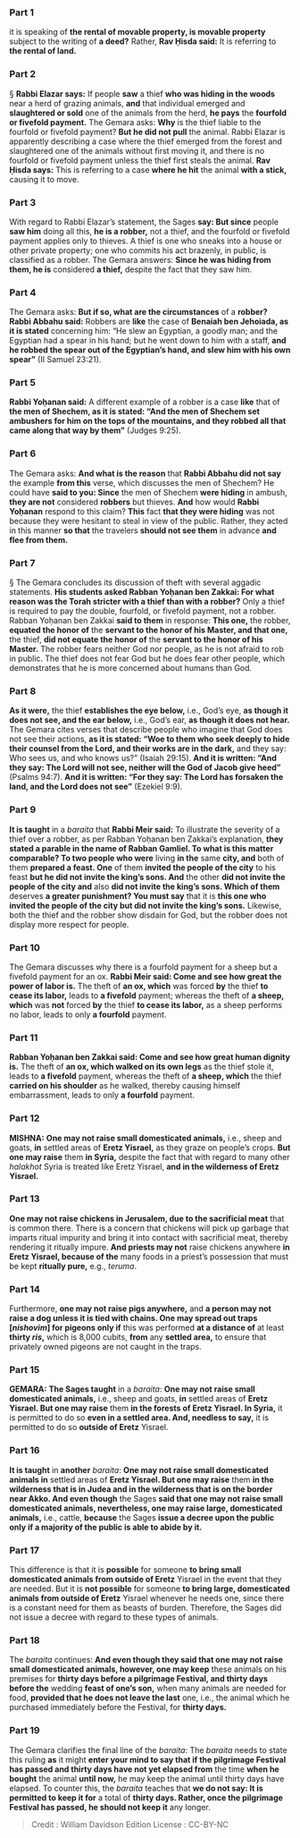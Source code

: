 
### Part 1
it is speaking of <b>the rental of movable property, is movable property</b> subject to the writing of <b>a deed?</b> Rather, <b>Rav Ḥisda said:</b> It is referring to <b>the rental of land.</b>

### Part 2
§ <b>Rabbi Elazar says:</b> If people <b>saw</b> a thief <b>who was hiding in the woods</b> near a herd of grazing animals, <b>and</b> that individual emerged and <b>slaughtered or sold</b> one of the animals from the herd, <b>he pays</b> the <b>fourfold or fivefold payment.</b> The Gemara asks: <b>Why</b> is the thief liable to the fourfold or fivefold payment? <b>But he did not pull</b> the animal. Rabbi Elazar is apparently describing a case where the thief emerged from the forest and slaughtered one of the animals without first moving it, and there is no fourfold or fivefold payment unless the thief first steals the animal. <b>Rav Ḥisda says:</b> This is referring to a case <b>where he hit</b> the animal <b>with a stick,</b> causing it to move.

### Part 3
With regard to Rabbi Elazar’s statement, the Sages <b>say: But since</b> people <b>saw him</b> doing all this, <b>he is a robber,</b> not a thief, and the fourfold or fivefold payment applies only to thieves. A thief is one who sneaks into a house or other private property; one who commits his act brazenly, in public, is classified as a robber. The Gemara answers: <b>Since he was hiding from them, he is</b> considered <b>a thief,</b> despite the fact that they saw him.

### Part 4
The Gemara asks: <b>But if so, what are the circumstances</b> of a <b>robber? Rabbi Abbahu said:</b> Robbers are <b>like</b> the case of <b>Benaiah ben Jehoiada, as it is stated</b> concerning him: “He slew an Egyptian, a goodly man; and the Egyptian had a spear in his hand; but he went down to him with a staff, <b>and he robbed the spear out of the Egyptian’s hand, and slew him with his own spear”</b> (II Samuel 23:21).

### Part 5
<b>Rabbi Yoḥanan said:</b> A different example of a robber is a case <b>like</b> that of <b>the men of Shechem, as it is stated: “And the men of Shechem set ambushers for him on the tops of the mountains, and they robbed all that came along that way by them”</b> (Judges 9:25).

### Part 6
The Gemara asks: <b>And what is the reason</b> that <b>Rabbi Abbahu did not say</b> the example <b>from this</b> verse, which discusses the men of Shechem? He could have <b>said to you: Since</b> the men of Shechem <b>were hiding</b> in ambush, <b>they are not</b> considered <b>robbers</b> but thieves. <b>And</b> how would <b>Rabbi Yoḥanan</b> respond to this claim? <b>This</b> fact <b>that they were hiding</b> was not because they were hesitant to steal in view of the public. Rather, they acted in this manner <b>so that</b> the travelers <b>should not see them</b> in advance <b>and flee from them.</b>

### Part 7
§ The Gemara concludes its discussion of theft with several aggadic statements. <b>His students asked Rabban Yoḥanan ben Zakkai: For what reason was the Torah stricter with a thief than with a robber?</b> Only a thief is required to pay the double, fourfold, or fivefold payment, not a robber. Rabban Yoḥanan ben Zakkai <b>said to them</b> in response: <b>This one,</b> the robber, <b>equated the honor of</b> the <b>servant to the honor of his Master, and that one,</b> the thief, <b>did not equate the honor of</b> the <b>servant to the honor of his Master.</b> The robber fears neither God nor people, as he is not afraid to rob in public. The thief does not fear God but he does fear other people, which demonstrates that he is more concerned about humans than God.

### Part 8
<b>As it were,</b> the thief <b>establishes the eye below,</b> i.e., God’s eye, <b>as though it does not see, and the ear below,</b> i.e., God’s ear, <b>as though it does not hear.</b> The Gemara cites verses that describe people who imagine that God does not see their actions, <b>as it is stated: “Woe to them who seek deeply to hide their counsel from the Lord, and their works are in the dark,</b> and they say: Who sees us, and who knows us?” (Isaiah 29:15). <b>And it is written: “And they say: The Lord will not see, neither will the God of Jacob give heed”</b> (Psalms 94:7). <b>And it is written: “For they say: The Lord has forsaken the land, and the Lord does not see”</b> (Ezekiel 9:9).

### Part 9
<b>It is taught</b> in a <i>baraita</i> that <b>Rabbi Meir said:</b> To illustrate the severity of a thief over a robber, as per Rabban Yoḥanan ben Zakkai’s explanation, <b>they stated a parable in the name of Rabban Gamliel. To what is this matter comparable? To two people who were</b> living <b>in the</b> same <b>city, and</b> both of them <b>prepared a feast. One</b> of them <b>invited the people of the city</b> to his feast <b>but he did not invite the king’s sons. And</b> the other <b>did not invite the people of the city and</b> also <b>did not invite the king’s sons. Which of them</b> deserves <b>a greater punishment? You must say</b> that it is <b>this one who invited the people of the city but did not invite the king’s sons.</b> Likewise, both the thief and the robber show disdain for God, but the robber does not display more respect for people.

### Part 10
The Gemara discusses why there is a fourfold payment for a sheep but a fivefold payment for an ox. <b>Rabbi Meir said: Come and see how great the power of labor is.</b> The theft of <b>an ox, which</b> was forced <b>by</b> the thief <b>to cease its labor,</b> leads to <b>a fivefold</b> payment; whereas the theft of <b>a sheep, which</b> was <b>not</b> forced <b>by</b> the thief <b>to cease its labor,</b> as a sheep performs no labor, leads to only <b>a fourfold</b> payment.

### Part 11
<b>Rabban Yoḥanan ben Zakkai said: Come and see how great human dignity is.</b> The theft of <b>an ox, which walked on its own legs</b> as the thief stole it, leads to <b>a fivefold</b> payment, whereas the theft of <b>a sheep, which</b> the thief <b>carried on his shoulder</b> as he walked, thereby causing himself embarrassment, leads to only <b>a fourfold</b> payment.

### Part 12
<strong>MISHNA:</strong> <b>One may not raise small domesticated animals,</b> i.e., sheep and goats, <b>in</b> settled areas of <b>Eretz Yisrael,</b> as they graze on people’s crops. <b>But one may raise</b> them <b>in Syria,</b> despite the fact that with regard to many other <i>halakhot</i> Syria is treated like Eretz Yisrael, <b>and in the wilderness of Eretz Yisrael.</b>

### Part 13
<b>One may not raise chickens in Jerusalem, due to the sacrificial meat</b> that is common there. There is a concern that chickens will pick up garbage that imparts ritual impurity and bring it into contact with sacrificial meat, thereby rendering it ritually impure. <b>And priests may not</b> raise chickens anywhere <b>in Eretz Yisrael, because of the</b> many foods in a priest’s possession that must be kept <b>ritually pure,</b> e.g., <i>teruma</i>.

### Part 14
Furthermore, <b>one may not raise pigs anywhere,</b> and <b>a person may not raise a dog unless it is tied with chains. One may spread out traps [<i>nishovim</i>] for pigeons only if</b> this was performed <b>at a distance of</b> at least <b>thirty <i>ris</i>,</b> which is 8,000 cubits, <b>from</b> any <b>settled area,</b> to ensure that privately owned pigeons are not caught in the traps.

### Part 15
<strong>GEMARA:</strong> <b>The Sages taught</b> in a <i>baraita</i>: <b>One may not raise small domesticated animals,</b> i.e., sheep and goats, <b>in</b> settled areas of <b>Eretz Yisrael. But one may raise</b> them <b>in the forests of Eretz Yisrael. In Syria,</b> it is permitted to do so <b>even in a settled area. And, needless to say,</b> it is permitted to do so <b>outside of Eretz</b> Yisrael.

### Part 16
<b>It is taught</b> in <b>another</b> <i>baraita</i>: <b>One may not raise small domesticated animals in</b> settled areas of <b>Eretz Yisrael. But one may raise</b> them <b>in the wilderness that is in Judea and in the wilderness that is on the border near Akko. And even though</b> the Sages <b>said that one may not raise small domesticated animals, nevertheless, one may raise large, domesticated animals,</b> i.e., cattle, <b>because</b> the Sages <b>issue a decree upon the public only if a majority of the public is able to abide by it.</b>

### Part 17
This difference is that it is <b>possible</b> for someone <b>to bring small domesticated animals from outside of Eretz</b> Yisrael in the event that they are needed. But it is <b>not possible</b> for someone <b>to bring large, domesticated animals from outside of Eretz</b> Yisrael whenever he needs one, since there is a constant need for them as beasts of burden. Therefore, the Sages did not issue a decree with regard to these types of animals.

### Part 18
The <i>baraita</i> continues: <b>And even though they said that one may not raise small domesticated animals, however, one may keep</b> these animals on his premises for <b>thirty days before a pilgrimage Festival, and thirty days before the</b> wedding <b>feast of one’s son,</b> when many animals are needed for food, <b>provided that he does not leave the last</b> one, i.e., the animal which he purchased immediately before the Festival, for <b>thirty days.</b>

### Part 19
The Gemara clarifies the final line of the <i>baraita</i>: The <i>baraita</i> needs to state this ruling <b>as</b> it might <b>enter your mind to say that if the pilgrimage Festival has passed and thirty days have not yet elapsed from</b> the time <b>when he bought</b> the animal <b>until now,</b> he may keep the animal until thirty days have elapsed. To counter this, the <i>baraita</i> teaches that <b>we do not say: It is permitted to keep it for</b> a total of <b>thirty days. Rather, once the pilgrimage Festival has passed, he should not keep it</b> any longer.

>Credit : William Davidson Edition
>License : CC-BY-NC